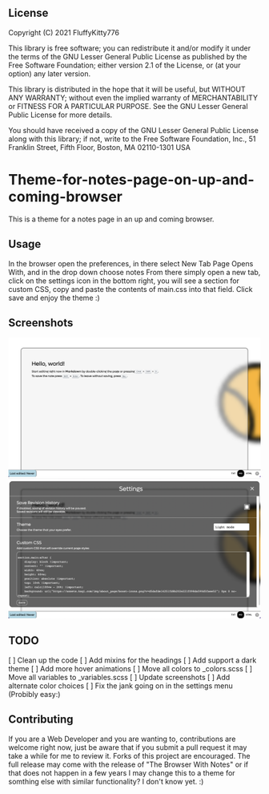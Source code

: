 License
--
Copyright (C) 2021  FluffyKitty776

This library is free software; you can redistribute it and/or
modify it under the terms of the GNU Lesser General Public
License as published by the Free Software Foundation; either
version 2.1 of the License, or (at your option) any later version.

This library is distributed in the hope that it will be useful,
but WITHOUT ANY WARRANTY; without even the implied warranty of
MERCHANTABILITY or FITNESS FOR A PARTICULAR PURPOSE.  See the GNU
Lesser General Public License for more details.

You should have received a copy of the GNU Lesser General Public
License along with this library; if not, write to the Free Software
Foundation, Inc., 51 Franklin Street, Fifth Floor, Boston, MA  02110-1301
USA

# Theme-for-notes-page-on-up-and-coming-browser

This is a theme for a notes page in an up and coming browser.

Usage
--
In the browser open the preferences, in there select New Tab Page Opens With, and in the drop down choose notes
From there simply open a new tab, click on the settings icon in the bottom right, you will see a section for custom CSS, copy and paste the contents of main.css into that field. Click save and enjoy the theme :)

Screenshots
--
![](Screenshot1.png)
![](Screenshot2.png)

TODO
--
[ ] Clean up the code
[ ] Add mixins for the headings
[ ] Add support a dark theme
[ ] Add more hover animations
[ ] Move all colors to _colors.scss
[ ] Move all variables to _variables.scss
[ ] Update screenshots
[ ] Add alternate color choices
[ ] Fix the jank going on in the settings menu (Probibly easy:)

Contributing
-- 
If you are a Web Developer and you are wanting to, contributions are welcome right now, just be aware that if you submit a pull request it may take a while for me to review it. 
Forks of this project are encouraged. 
The full release may come with the release of "The Browser With Notes" or if that does not happen in a few years I may change this to a theme for somthing else with similar functionality? I don't know yet. :)
